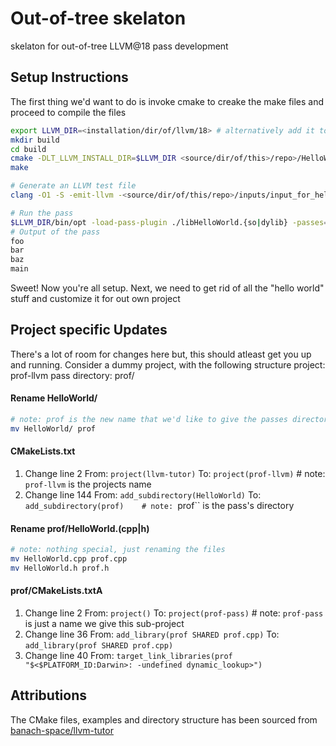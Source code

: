 # Out-of-tree skelaton
skelaton for out-of-tree LLVM@18 pass development

## Setup Instructions
The first thing we'd want to do is invoke cmake to creake the make files and proceed to compile the files
``` bash 
export LLVM_DIR=<installation/dir/of/llvm/18> # alternatively add it to ~/.bash_profile once and for all
mkdir build
cd build
cmake -DLT_LLVM_INSTALL_DIR=$LLVM_DIR <source/dir/of/this>/repo>/HelloWorld/
make
```
``` bash 
# Generate an LLVM test file
clang -O1 -S -emit-llvm -<source/dir/of/this/repo>/inputs/input_for_hello.c -o input_for_hello.ll
```
``` bash
# Run the pass 
$LLVM_DIR/bin/opt -load-pass-plugin ./libHelloWorld.{so|dylib} -passes=hw -disable-output input_for_hello.ll
# Output of the pass 
foo
bar 
baz
main
```
Sweet! Now you're all setup. Next, we need to get rid of all the "hello world" stuff and customize it for out own project
## Project specific Updates
There's a lot of room for changes here but, this should atleast get you up and running. 
Consider a dummy project, with the following structure 
project: prof-llvm 
pass directory: prof/

#### Rename HelloWorld/
``` bash
# note: prof is the new name that we'd like to give the passes directory
mv HelloWorld/ prof
```

#### CMakeLists.txt
1. Change line 2 
   From: ``project(llvm-tutor)``
   To:   ``project(prof-llvm)``     # note: ``prof-llvm`` is the projects name 
2. Change line 144 
   From: ``add_subdirectory(HelloWorld)``
   To:   ``add_subdirectory(prof)    # note: ``prof`` is the pass's directory

#### Rename prof/HelloWorld.(cpp|h)
``` bash 
# note: nothing special, just renaming the files
mv HelloWorld.cpp prof.cpp
mv HelloWorld.h prof.h
```
#### prof/CMakeLists.txtA
1. Change line 2
   From: ``project()``
   To:   ``project(prof-pass)``       # note: ``prof-pass`` is just a name we give this sub-project
2. Change line 36
   From: ``add_library(prof SHARED prof.cpp)``
   To:   ``add_library(prof SHARED prof.cpp)``
3. Change line 40 
   From:  ``target_link_libraries(prof
                "$<$PLATFORM_ID:Darwin>: -undefined dynamic_lookup>")``






## Attributions
The CMake files, examples and directory structure has been sourced from [banach-space/llvm-tutor](https://github.com/banach-space/llvm-tutor/tree/main)
